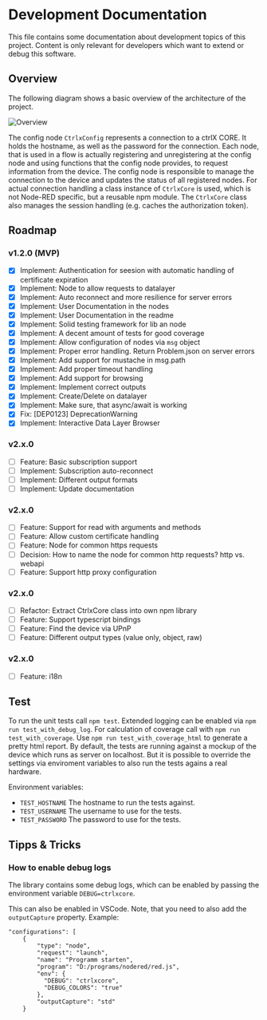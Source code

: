 
# Development Documentation

This file contains some documentation about development topics of this project.
Content is only relevant for developers which want to extend or debug this software.

## Overview

The following diagram shows a basic overview of the architecture of the project.

![Overview](https://www.plantuml.com/plantuml/svg/VLJ1Rfj04Btp5IDERXAYjiSeGd40gPQQMiAMtEiQ9XWPTkZkODUA_EzT5Z3OGJqWPj_CldtpXkL5ir1SbmKi3wWEEHuTlSzb9PGe8Q6o8ecILtmg44pLTyUfHB8N6KB2glWB7uu3a1H2QmWQ82251lam3u2tOfNB39ZsA2roVocQxKYp52K-GArHjL5bU8waqYzjSK7PGiw6nRBcVfKA5eKueOfHfBDAy6ugyOOi6c2oOADoHfjvW0QypGSAnNyBGYomAxXDlIewwY5rTfppu9oa53s5gPUGD0PjFMkb9sgcKd1ESi9L-PvdyFmClvgzSHIQsLYeuGBVlrX-trdUkti5zaPVWRtdBRWbAY35RPrT5NMxpeqkb7K9njaTfTsXSJGFRR295-l8He71kZ2CVaPT-1Qjv-5yFRUBrtYvMKKzwwZRS1ZXdnerN_NzgU6nGIaUygHhhrDOsjTDnxoRwiu091Uo6huoaa51Pexj38tEompTPcQ_8LZ6aMlqDV9ytqfg6_d1NEcLkL6exBwnIlUR2tUUPz-N-m1FpNZ0xqe_UU1-VNoySy7p_F4-o_S42hDSCofpb-Ge7l6DZhOKBTlqKOPG4kVl9p0_1wxrYCJel14oRjHvGPcQlyG_ "Overview")

The config node `CtrlxConfig` represents a connection to a ctrlX CORE. It holds the hostname, as well as the password for the connection.
Each node, that is used in a flow is actually registering and unregistering at the config node and using functions that the config node provides, to request information from the device. The config node is responsible to manage the connection to the device and updates the status of all registered nodes.
For actual connection handling a class instance of `CtrlxCore` is used, which is not Node-RED specific, but a reusable npm module. The `CtrlxCore` class also manages the session handling (e.g. caches the authorization token).

## Roadmap

### v1.2.0 (MVP)

- [x] Implement: Authentication for seesion with automatic handling of certificate expiration
- [x] Implement: Node to allow requests to datalayer
- [x] Implement: Auto reconnect and more resilience for server errors
- [x] Implement: User Documentation in the nodes
- [x] Implement: User Documentation in the readme
- [x] Implement: Solid testing framework for lib an node
- [x] Implement: A decent amount of tests for good coverage
- [x] Implement: Allow configuration of nodes via `msg` object
- [x] Implement: Proper error handling. Return Problem.json on server errors
- [x] Implement: Add support for mustache in msg.path
- [x] Implement: Add proper timeout handling
- [x] Implement: Add support for browsing
- [x] Implement: Implement correct outputs
- [x] Implement: Create/Delete on datalayer
- [x] Implement: Make sure, that async/await is working
- [x] Fix: [DEP0123] DeprecationWarning
- [x] Implement: Interactive Data Layer Browser

### v2.x.0

- [ ] Feature: Basic subscription support
- [ ] Implement: Subscription auto-reconnect
- [ ] Implement: Different output formats
- [ ] Implement: Update documentation

### v2.x.0

- [ ] Feature: Support for read with arguments and methods
- [ ] Feature: Allow custom certificate handling
- [ ] Feature: Node for common https requests
- [ ] Decision: How to name the node for common http requests? http vs. webapi
- [ ] Feature: Support http proxy configuration

### v2.x.0

- [ ] Refactor: Extract CtrlxCore class into own npm library
- [ ] Feature: Support typescript bindings
- [ ] Feature: Find the device via UPnP
- [ ] Feature: Different output types (value only, object, raw)

### v2.x.0

- [ ] Feature: i18n

## Test

To run the unit tests call `npm test`. Extended logging can be enabled via `npm run test_with_debug_log`.
For calculation of coverage call with `npm run test_with_coverage`. Use `npm run test_with_coverage_html` to
generate a pretty html report.
By default, the tests are running against a mockup of the device which runs as server on localhost.
But it is possible to override the settings via enviroment variables to also run the tests agains a real hardware.

Environment variables:

- `TEST_HOSTNAME` The hostname to run the tests against.
- `TEST_USERNAME` The username to use for the tests.
- `TEST_PASSWORD` The password to use for the tests.

## Tipps & Tricks

### How to enable debug logs

The library contains some debug logs, which can be enabled by passing the environment variable `DEBUG=ctrlxcore`.

This can also be enabled in VSCode. Note, that you need to also add the `outputCapture` property. Example:

    "configurations": [
        {
            "type": "node",
            "request": "launch",
            "name": "Programm starten",
            "program": "D:/programs/nodered/red.js",
            "env": {
              "DEBUG": "ctrlxcore",
              "DEBUG_COLORS": "true"
            },
            "outputCapture": "std"
        }

